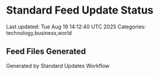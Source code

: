 # Standard Feed Update Status
Last updated: Tue Aug 19 14:12:40 UTC 2025
Categories: technology,business,world

## Feed Files Generated

Generated by Standard Updates Workflow
